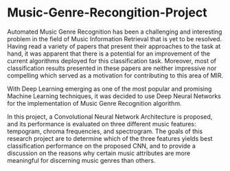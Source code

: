 # Music-Genre-Recongition-Project

Automated Music Genre Recognition has been a challenging and interesting problem in the field of Music Information Retrieval that is yet to be resolved. 
Having read a variety of papers that present their approaches to the task at hand, it was apparent that there is a potential for an improvement of the current algorithms deployed for this classification task. 
Moreover, most of classification results presented in these papers are neither impressive nor compelling which served as a motivation for contributing to this area of MIR. 

With Deep Learning emerging as one of the most popular and promising Machine Learning techniques, it was decided to use Deep Neural Networks for the implementation of Music Genre Recognition algorithm. 

In this project, a Convolutional Neural Network Architecture is proposed, and its performance is evaluated on three different music features: tempogram, chroma frequencies, and spectrogram. 
The goals of this research project are to determine which of the three features yields best classification performance on the proposed CNN, and to provide a discussion on the reasons why certain music attributes are more meaningful for discerning music genres than others.
